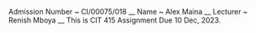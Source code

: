Admission Number ~ CI/00075/018  __
Name ~ Alex Maina  __
Lecturer ~ Renish Mboya   __ 
This is CIT 415 Assignment Due 10 Dec, 2023.
